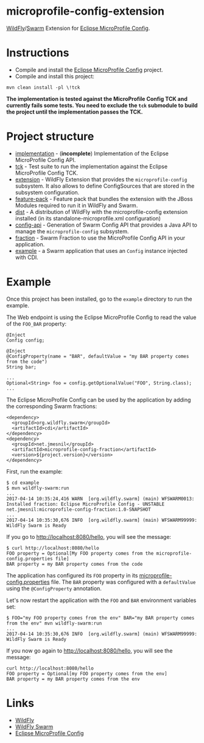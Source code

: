 # microprofile-config-extension

[WildFly][wildfly]/[Swarm][swarm] Extension for [Eclipse MicroProfile Config][microprofile-config].

# Instructions

* Compile and install the [Eclipse MicroProfile Config][microprofile-config] project.
* Compile and install this project:

```
mvn clean install -pl \!tck
```

__The implementation is tested against the MicroProfile Config TCK and currently fails some tests.
You need to exclude the `tck` submodule to build the project until the implementation passes the TCK.__


# Project structure

* [implementation](implementation/) - (__incomplete__) Implementation of the Eclipse MicroProfile Config API.
* [tck](tck/) - Test suite to run the implementation against the Eclipse MicroProfile Config TCK.
* [extension](extension/) - WildFly Extension that provides the `microprofile-config` subsystem. It also allows to define ConfigSources that are stored in the subsystem configuration.
* [feature-pack](feature-pack/) - Feature pack that bundles the extension with the JBoss Modules required to run it in WildFly and Swarm.
* [dist](dist/) - A distribution of WildFly with the microprofile-config extension installed (in its standalone-microprofile.xml configuration)
* [config-api](config-api/) - Generation of Swarm Config API that provides a Java API to manage the `microprofile-config` subsystem.
* [fraction](fraction/) - Swarm Fraction to use the MicroProfile Config API in your application.
* [example](example/) - a Swarm application that uses an `Config` instance injected with CDI.

# Example

Once this project has been installed, go to the `example` directory to run the example.


The Web endpoint is using the Eclipse MicroProfile Config to read the value of the `FOO_BAR` property:

```
@Inject
Config config;

@Inject
@ConfigProperty(name = "BAR", defaultValue = "my BAR property comes from the code")
String bar;

...
Optional<String> foo = config.getOptionalValue("FOO", String.class);
...

```

The Eclipse MicroProfile Config can be used by the application by adding the corresponding Swarm fractions:

```
<dependency>
  <groupId>org.wildfly.swarm</groupId>
  <artifactId>cdi</artifactId>
</dependency>
<dependency>
  <groupId>net.jmesnil</groupId>
  <artifactId>microprofile-config-fraction</artifactId>
  <version>${project.version}</version>
</dependency>
```

First, run the example:

```
$ cd example
$ mvn wildfly-swarm:run
...
2017-04-14 10:35:24,416 WARN  [org.wildfly.swarm] (main) WFSWARM0013: Installed fraction: Eclipse MicroProfile Config - UNSTABLE        net.jmesnil:microprofile-config-fraction:1.0-SNAPSHOT
...
2017-04-14 10:35:30,676 INFO  [org.wildfly.swarm] (main) WFSWARM99999: WildFly Swarm is Ready
```


If you go to [http://localhost:8080/hello](http://localhost:8080/hello), you will see the message:

```
$ curl http://localhost:8080/hello
FOO property = Optional[My FOO property comes from the microprofile-config.properties file]
BAR property = my BAR property comes from the code
```

The application has configured its `FOO` property in its [microprofile-config.properties](example/src/main/resources/META-INF/microprofile-config.properties) file.
The `BAR` property was configured with a `defaultValue` using the `@ConfigProperty` annotation.

Let's now restart the application with the `FOO` and `BAR` environment variables set:

```
$ FOO="my FOO property comes from the env" BAR="my BAR property comes from the env" mvn wildfly-swarm:run
...
2017-04-14 10:35:30,676 INFO  [org.wildfly.swarm] (main) WFSWARM99999: WildFly Swarm is Ready
```

If you now go again to [http://localhost:8080/hello](http://localhost:8080/hello), you will see the message:

```
curl http://localhost:8080/hello
FOO property = Optional[my FOO property comes from the env]
BAR property = my BAR property comes from the env
```

# Links

* [WildFly][wildfly]
* [WildFly Swarm][swarm]
* [Eclipse MicroProfile Config][microprofile-config]


[wildfly]: https://wildlfy.org/
[swarm]: http://wildfly-swarm.io/
[microprofile-config]: https://github.com/eclipse/microprofile-config/
